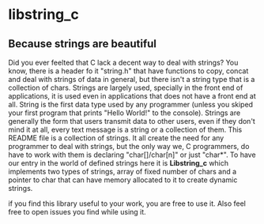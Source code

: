 # libstring_c
## Because strings are beautiful

Did you ever feelted that C lack a decent way to deal with strings?
You know, there is a header fo it "string.h" that have functions to copy,
concat and deal with strings of data in general, but there isn't a string type
that is a collection of chars. Strings are largely used, specially in the front
end of applications, it is used even in applications that does not have a front
end at all. String is the first data type used by any programmer (unless you 
skiped your first program that prints "Hello World!" to the console). Strings 
are generally the form that users transmit data to other users, even if they 
don't mind it at all, every text message is a string or a collection of them.
This README file is a collection of strings.
It all create the need for any programmer to deal with strings, but the only way
we, C programmers, do have to work with them is declaring "char[]/char[n]" or
just "char\*". To have our entry in the world of defined strings here it is
**Libstring_c** which implements two types of strings, array of fixed number of
chars and a pointer to char that can have memory allocated to it to create
dynamic strings.

if you find this library useful to your work, you are free to use it.
Also feel free to open issues you find while using it.
